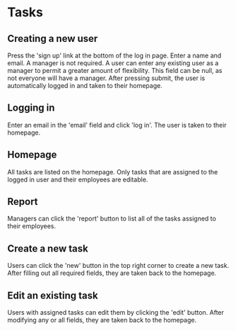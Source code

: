# Tasks

## Creating a new user

Press the 'sign up' link at the bottom of the log in page. Enter a name and
email. A manager is not required. A user can enter any existing user as a
manager to permit a greater amount of flexibility. This field can be null, 
as not everyone will have a manager. After pressing submit, the user is 
automatically logged in and taken to their homepage.

## Logging in

Enter an email in the 'email' field and click 'log in'. The user is taken to
their homepage.

## Homepage

All tasks are listed on the homepage. Only tasks that are assigned to the
logged in user and their employees are editable.

## Report

Managers can click the 'report' button to list all of the tasks assigned to
their employees.

## Create a new task

Users can click the 'new' button in the top right corner to create a new task.
After filling out all required fields, they are taken back to the homepage.

## Edit an existing task

Users with assigned tasks can edit them by clicking the 'edit' button. After
modifying any or all fields, they are taken back to the homepage.

